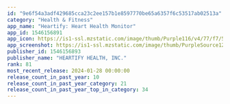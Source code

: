 ```yaml
---
id: "9e6f54a3adf429685cca23c2ee157b1e8597770be65a6357f6c53517ab02513a"
category: "Health & Fitness"
app_name: "Heartify: Heart Health Monitor"
app_id: 1546156891
app_icon: https://is1-ssl.mzstatic.com/image/thumb/Purple116/v4/77/f7/54/77f7542c-c79a-e65a-7adf-139a6ce3e174/AppIcon-1x_U007ephone-0-9-0-0-GLES2_U002c0-85-220.png/1024x1024bb.png
app_screenshot: https://is1-ssl.mzstatic.com/image/thumb/PurpleSource126/v4/1e/87/16/1e8716ee-8c2d-6806-0223-9c033a863000/dec3bffe-f0e8-4364-88a2-44c8848a5141_1.jpg/1242x2688bb.png
publisher_id: 1546156893
publisher_name: "HEARTIFY HEALTH, INC."
rank: 81
most_recent_release: 2024-01-28 00:00:00
release_count_in_past_year: 10
release_count_in_past_year_category: 21
release_count_in_past_year_top_in_category: 34
---
```

